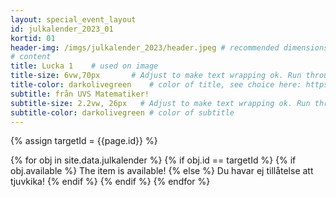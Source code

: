 ```yaml
---
layout: special_event_layout
id: julkalender_2023_01
kortid: 01
header-img: /imgs/julkalender_2023/header.jpeg # recommended dimensions: 2732x668px but other aspect ratios should also be fine.
# content
title: Lucka 1    # used on image
title-size: 6vw,70px       # Adjust to make text wrapping ok. Run through min(), e.g.: min(7vw,30px)
title-color: darkolivegreen    # color of title, see choice here: https://developer.mozilla.org/en-US/docs/Web/CSS/named-color 
subtitle: från UVS Matematiker! 
subtitle-size: 2.2vw, 26px   # Adjust to make text wrapping ok. Run through min(), e.g.: min(7vw,30px)
subtitle-color: darkolivegreen # color of subtitle
---
```

{% assign targetId = {{page.id}} %}

{% for obj in site.data.julkalender %}
  {% if obj.id == targetId %}
    {% if obj.available %}
      The item is available!
    {% else %}
      Du havar ej tillåtelse att tjuvkika! 
    {% endif %}
  {% endif %}
{% endfor %}